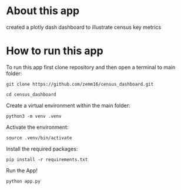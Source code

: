 # About this app
created a plotly dash dashboard to illustrate census key metrics

# How to run this app

To run this app first clone repository and then open a terminal to main folder:

`git clone https://github.com/zemm16/census_dashboard.git`

 `cd census_dashboard`
 
 
Create a virtual environment within the main folder:

`python3 -m venv .venv`


Activate the environment:

`source .venv/bin/activate`


Install the required packages:

`pip install -r requirements.txt`

Run the App!

`python app.py`
